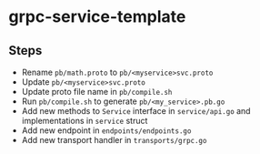 # grpc-service-template

## Steps

- Rename `pb/math.proto` to `pb/<myservice>svc.proto`
- Update `pb/<myservice>svc.proto`
- Update proto file name in `pb/compile.sh`
- Run `pb/compile.sh` to generate `pb/<my_service>.pb.go`
- Add new methods to `Service` interface in `service/api.go` and implementations in `service` struct
- Add new endpoint in `endpoints/endpoints.go`
- Add new transport handler in `transports/grpc.go`